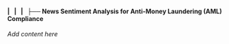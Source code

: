 #### |   |   |   ├── News Sentiment Analysis for Anti-Money Laundering (AML) Compliance

*Add content here*